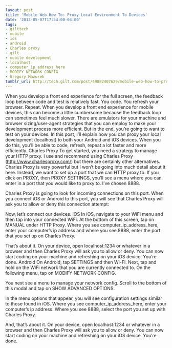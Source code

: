```yaml
---
layout: post
title: 'Mobile Web How To: Proxy Local Environment To Devices'
date: '2013-05-07T17:54:00-04:00'
tags:
- gilttech
- mobile
- ios
- android
- Charles proxy
- gilt
- mobile development
- localhost
- computer_ip_address_here
- MODIFY NETWORK CONFIG
- Gregory Mazurek
tumblr_url: http://tech.gilt.com/post/49882407629/mobile-web-how-to-proxy-local-environment-to
---
```

When you develop a front end experience for the full screen, the feedback loop between code and test is relatively fast. You code. You refresh your browser. Repeat. When you develop a front end experience for mobile devices, this can become a little cumbersome because the feedback loop can sometimes feel much slower. There are emulators for your machine and browser sizing/user-agent strategies that you can employ to make your development process more efficient. But in the end, you’re going to want to test on your devices.
In this post, I’ll explain how you can proxy your local development (localhost) to both your Android and iOS devices. When you do this, you’ll be able to code, refresh, repeat a lot faster and more efficiently.
Charles Proxy
To get started, you need a strategy to manage your HTTP proxy. I use and recommend using Charles Proxy (http://www.charlesproxy.com/) but there are certainly other alternatives. Charles Proxy is very powerful but I won’t be going into much detail about it here. Instead, we want to set up a port that we can HTTP proxy to.
If you click on PROXY, then PROXY SETTINGS, you’ll see a menu where you can enter in a port that you would like to proxy to. I’ve chosen 8888.


Charles Proxy is going to look for incoming connections on this port. When you connect iOS or Android to this port, you will see that Charles Proxy will ask you to allow or deny this connection attempt:


Now, let’s connect our devices.
iOS
In iOS, navigate to your WiFi menu and then tap into your connected WiFi. At the bottom of this screen, tap on MANUAL under HTTP Proxy. Where you see computer_ip_address_here, enter your computer’s ip address and where you see 8888, enter the port that you set up on Charles Proxy.


That’s about it. On your device, open localhost:1234 or whatever in a browser and then Charles Proxy will ask you to allow or deny. You can now start coding on your machine and refreshing on your iOS device. You’re done.
Android
On Android, tap SETTINGS and then Wi-Fi. Next, tap and hold on the WiFi network that you are currently connected to. On the following menu, tap on MODIFY NETWORK CONFIG.

You next see a menu to manage your network config. Scroll to the bottom of this modal and tap on SHOW ADVANCED OPTIONS.

In the menu options that appear, you will see configuration settings similar to those found in iOS. Where you see computer_ip_address_here, enter your computer’s ip address. Where you see 8888, select the port you set up with Charles Proxy.


And, that’s about it. On your device, open localhost:1234 or whatever in a browser and then Charles Proxy will ask you to allow or deny. You can now start coding on your machine and refreshing on your iOS device. You’re done.
